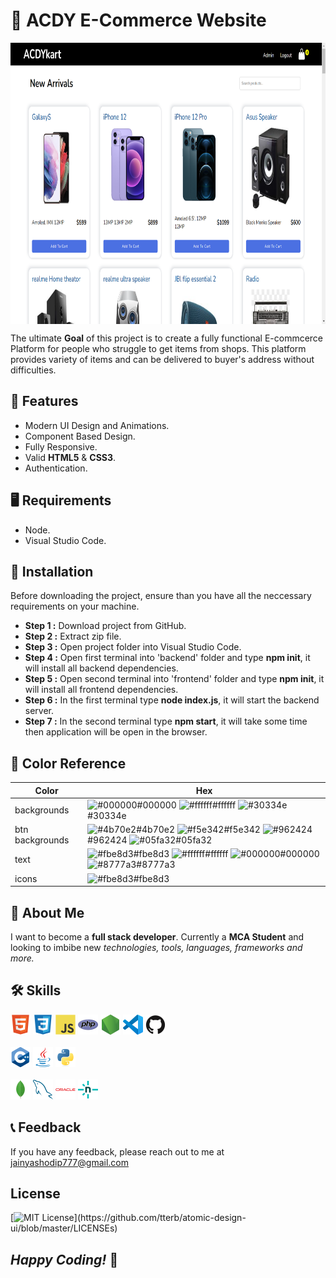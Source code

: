 
# 🛄 ACDY E-Commerce Website

<img align="center" src="https://github.com/YASH0DIP/Ecommerce-Website-using-MERN-Stack/blob/main/Screenshots/HomePage.png?raw=true" height="450px" width="100%" />

The ultimate **Goal** of this project is to create a 
fully functional E-commcerce Platform for people who
struggle to get items from shops. This platform provides
variety of items and can be delivered to buyer's address
without difficulties.


## 📱 Features

- Modern UI Design and Animations.
- Component Based Design.
- Fully Responsive.
- Valid **HTML5** & **CSS3**.
- Authentication.

## 🖥️ Requirements
- Node.
- Visual Studio Code.

## 💽 Installation
Before downloading the project, ensure than you have all the neccessary requirements on your machine.
- **Step 1 :** Download project from GitHub.
- **Step 2 :** Extract zip file.
- **Step 3 :** Open project folder into Visual Studio Code.
- **Step 4 :** Open first terminal into 'backend' folder and type **npm init**, it will install all backend dependencies.
- **Step 5 :** Open second terminal into 'frontend' folder and type **npm init**, it will install all frontend dependencies.
- **Step 6 :** In the first terminal type **node index.js**, it will start the backend server.
- **Step 7 :** In the second terminal type **npm start**, it will take some time then application will be open in the browser.

## 🔰 Color Reference

| Color             | Hex                                                                |
| ----------------- | ------------------------------------------------------------------ |
| backgrounds   | ![#000000](https://via.placeholder.com/10/000000?text=+)#000000 ![#ffffff](https://via.placeholder.com/10/ffffff?text=+)#ffffff  ![#30334e](https://via.placeholder.com/10/30334e?text=+)#30334e |
| btn backgrounds | ![#4b70e2](https://via.placeholder.com/10/4b70e2?text=+)#4b70e2 ![#f5e342](https://via.placeholder.com/10/f5e342?text=+)#f5e342 ![#962424](https://via.placeholder.com/10/962424?text=+)#962424 ![#05fa32](https://via.placeholder.com/10/05fa32?text=+)#05fa32 |
| text | ![#fbe8d3](https://via.placeholder.com/10/fbe8d3?text=+)#fbe8d3 ![#ffffff](https://via.placeholder.com/10/ffffff?text=+)#ffffff ![#000000](https://via.placeholder.com/10/000000?text=+)#000000 ![#8777a3](https://via.placeholder.com/10/8777a3?text=+)#8777a3  |
| icons      | ![#fbe8d3](https://via.placeholder.com/10/fbe8d3?text=+)#fbe8d3 |


## 🚀 About Me
I want to become a **full stack developer**. Currently a **MCA Student** and looking to imbibe new *technologies, tools, languages, frameworks and more.*
## 🛠 Skills
<div>
<span><img height="32" src="https://raw.githubusercontent.com/devicons/devicon/master/icons/html5/html5-original.svg" /></span>
<span><img height="32" src="https://raw.githubusercontent.com/devicons/devicon/master/icons/css3/css3-original.svg" /></span>
<span><img height="32" src="https://raw.githubusercontent.com/devicons/devicon/master/icons/javascript/javascript-original.svg" /></span>
<span><img height="32" src="https://raw.githubusercontent.com/devicons/devicon/master/icons/php/php-original.svg" /></span>
<span><img height="32" src="https://raw.githubusercontent.com/devicons/devicon/master/icons/nodejs/nodejs-original.svg" /></span>
<span><img height="32" src="https://raw.githubusercontent.com/devicons/devicon/master/icons/vscode/vscode-original.svg" /></span>
<span><img height="32" src="https://raw.githubusercontent.com/devicons/devicon/master/icons/github/github-original.svg" /></span>
<br/><br/>
<span><img height="32" src="https://raw.githubusercontent.com/devicons/devicon/master/icons/cplusplus/cplusplus-original.svg" /></span>
<span><img height="32" src="https://raw.githubusercontent.com/devicons/devicon/master/icons/java/java-original.svg" /></span>
<span><img height="32" src="https://raw.githubusercontent.com/devicons/devicon/master/icons/python/python-original.svg" /></span>
  <br/><br/>
<span><img height="32" src="https://raw.githubusercontent.com/devicons/devicon/master/icons/mongodb/mongodb-original.svg" /></span>
<span><img height="32" src="https://raw.githubusercontent.com/devicons/devicon/master/icons/mysql/mysql-original.svg" /></span>
<span><img height="32" src="https://raw.githubusercontent.com/devicons/devicon/master/icons/oracle/oracle-original.svg" /></span>
<span><img height="32" src="https://raw.githubusercontent.com/devicons/devicon/master/icons/netlify/netlify-original.svg" /></span>
</div>

## 📞 Feedback

If you have any feedback, please reach out to me at jainyashodip777@gmail.com

## License

[![MIT License](https://img.shields.io/apm/l/atomic-design-ui.svg?)](https://github.com/tterb/atomic-design-ui/blob/master/LICENSEs)


## *Happy Coding!* 👋
